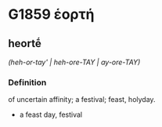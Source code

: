 # G1859 ἑορτή

## heortḗ

_(heh-or-tay' | heh-ore-TAY | ay-ore-TAY)_

### Definition

of uncertain affinity; a festival; feast, holyday.

- a feast day, festival

